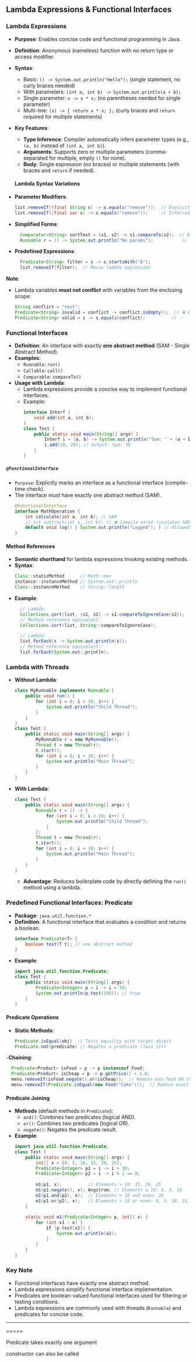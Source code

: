 ## Lambda Expressions & Functional Interfaces

### Lambda Expressions
- **Purpose**: Enables concise code and functional programming in Java.
- **Definition**: Anonymous (nameless) function with no return type or access modifier.
- **Syntax**:
  - Basic: `() -> System.out.println("Hello");` (single statement, no curly braces needed)
  - With parameters: `(int a, int b) -> System.out.println(a + b);`
  - Single parameter: `x -> x * x;` (no parentheses needed for single parameter)
  - Multi-line: `(x) -> { return x * x; };` (curly braces and `return` required for multiple statements)
- **Key Features**:
  - **Type Inference**: Compiler automatically infers parameter types (e.g., `(a, b)` instead of `(int a, int b)`).
  - **Arguments**: Supports zero or multiple parameters (comma-separated for multiple, empty `()` for none).
  - **Body**: Single expression (no braces) or multiple statements (with braces and `return` if needed).

  #### **Lambda Syntax Variations**  
- **Parameter Modifiers**:  
  ```java
  list.removeIf((final String s) -> s.equals("remove"));  // Explicit type  
  list.removeIf((final var s) -> s.equals("remove"));     // Inferred type (Java 10+)  
  ```
- **Simplified Forms**:  
  ```java
    Comparator<String> sortText = (s1, s2) -> s1.compareTo(s2);  // Brackets optional for single inferred-type param  
    Runnable r = () -> System.out.println("No params");           // Empty brackets for zero params
  ```
- **Predefined Expressions**:  
  ```java
    Predicate<String> filter = s -> s.startsWith("A");
    list.removeIf(filter);  // Reuse lambda expression
  ```


**Note**:  
- Lambda variables **must not conflict** with variables from the enclosing scope:  
  ```java
  String conflict = "test";  
  Predicate<String> invalid = conflict -> conflict.isEmpty();  // ❌ Compile error (name clash)  
  Predicate<String> valid = s -> s.equals(conflict);          // ✅  

### Functional Interfaces
- **Definition**: An interface with exactly **one abstract method** (SAM - Single Abstract Method).
- **Examples**:
  - `Runnable`: `run()`
  - `Callable`: `call()`
  - `Comparable`: `compareTo()`
- **Usage with Lambda**:
  - Lambda expressions provide a concise way to implement functional interfaces.
  - Example:
    ```java
    interface Interf {
        void add(int a, int b);
    }
    class Test {
        public static void main(String[] args) {
            Interf i = (a, b) -> System.out.println("Sum: " + (a + b));
            i.add(10, 20); // Output: Sum: 30
        }
    }
##### `@FunctionalInterface`
* `Purpose`: Explicitly marks an interface as a functional interface (compile-time check).
* The interface must have exactly one abstract method (SAM).
  ``` JAVA
  @FunctionalInterface
  interface MathOperation {  
      int calculate(int a, int b); // SAM  
      // int subtract(int a, int b); // ❌ Compile error (violates SAM rule)  
      default void log() { System.out.println("Logged"); } // Allowed (non-abstract)  
  }
#### **Method References**  
- **Semantic shorthand** for lambda expressions invoking existing methods.  
- **Syntax**:  
  ```java
  Class::staticMethod      // Math::max  
  instance::instanceMethod // System.out::println  
  Class::instanceMethod    // String::length  
- **Example**:
  ```java
    // Lambda:
    Collections.sort(list, (s1, s2) -> s1.compareToIgnoreCase(s2));  
    // Method reference equivalent:  
    Collections.sort(list, String::compareToIgnoreCase);  

    // Lambda:  
    list.forEach(s -> System.out.println(s));  
    // Method reference equivalent:  
    list.forEach(System.out::println);    
  ```


### Lambda with Threads
- **Without Lambda**:
  ```java
  class MyRunnable implements Runnable {
      public void run() {
          for (int i = 0; i < 10; i++) {
              System.out.println("Child Thread");
          }
      }
  }
  class Test {
      public static void main(String[] args) {
          MyRunnable r = new MyRunnable();
          Thread t = new Thread(r);
          t.start();
          for (int i = 0; i < 10; i++) {
              System.out.println("Main Thread");
          }
      }
  }
  ```
- **With Lambda**:
  ```java
  class Test {
      public static void main(String[] args) {
          Runnable r = () -> {
              for (int i = 0; i < 10; i++) {
                  System.out.println("Child Thread");
              }
          };
          Thread t = new Thread(r);
          t.start();
          for (int i = 0; i < 10; i++) {
              System.out.println("Main Thread");
          }
      }
  }
  ```
  - **Advantage**: Reduces boilerplate code by directly defining the `run()` method using a lambda.

### Predefined Functional Interfaces: Predicate
- **Package**: `java.util.function.*`
- **Definition**: A functional interface that evaluates a condition and returns a boolean.
  ```java
  interface Predicate<T> {
      boolean test(T t); // one abstract method
  }
  ```
- **Example**:
  ```java
  import java.util.function.Predicate;
  class Test {
      public static void main(String[] args) {
          Predicate<Integer> p = i -> i > 10;
          System.out.println(p.test(100)); // true
      }
  }
  ```
#### **Predicate Operations**  
- **Static Methods**:  
  ```java
  Predicate.isEqual(obj)  // Tests equality with target object  
  Predicate.not(predicate) // Negates a predicate (Java 11+)  
  ```
-**Chaining**:  
  ```java
    Predicate<Product> isFood = p -> p instanceof Food;  
    Predicate<Product> isCheap = p -> p.getPrice() < 2.0;  
    menu.removeIf(isFood.negate().or(isCheap));  // Remove non-food OR cheap items  
    menu.removeIf(Predicate.isEqual(new Food("Cake")));  // Remove exact match  
  ```


#### Predicate Joining
- **Methods** (default methods in `Predicate`):
  - `and()`: Combines two predicates (logical AND).
  - `or()`: Combines two predicates (logical OR).
  - `negate()`: Negates the predicate result.
- **Example**:
  ```java
  import java.util.function.Predicate;
  class Test {
      public static void main(String[] args) {
          int[] x = {0, 5, 10, 15, 20, 25};
          Predicate<Integer> p1 = i -> i > 10;
          Predicate<Integer> p2 = i -> i % 2 == 0;
          
          m1(p1, x);          // Elements > 10: 15, 20, 25
          m1(p1.negate(), x); Angstrom; // Elements ≤ 10: 0, 5, 10
          m1(p1.and(p2), x);  // Elements > 10 and even: 20
          m1(p1.or(p2), x);   // Elements > 10 or even: 0, 5, 10, 15, 20, 25
      }
      
      static void m1(Predicate<Integer> p, int[] x) {
          for (int x1 : x) {
              if (p.test(x1)) {
                  System.out.println(x1);
              }
          }
      }
  }
  ```

### Key Note
- Functional interfaces have exactly one abstract method.
- Lambda expressions simplify functional interface implementation.
- Predicates are boolean-valued functional interfaces used for filtering or testing conditions.
- Lambda expressions are commonly used with threads (`Runnable`) and predicates for concise code.

---


=====

Predicate takes exactly one argument


constructor can also be called <ClassName>